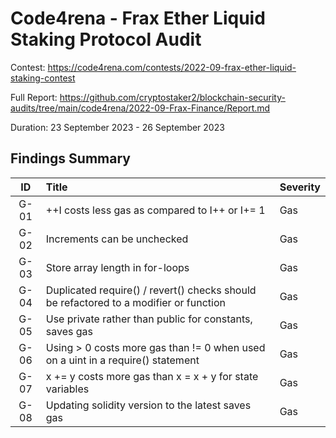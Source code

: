 # Code4rena - Frax Ether Liquid Staking Protocol Audit

Contest: https://code4rena.com/contests/2022-09-frax-ether-liquid-staking-contest

Full Report: https://github.com/cryptostaker2/blockchain-security-audits/tree/main/code4rena/2022-09-Frax-Finance/Report.md

Duration: 23 September 2023 - 26 September 2023

## Findings Summary

|  ID  | Title                                                                                 | Severity |
| :--: | :------------------------------------------------------------------------------------ | :------- |
| G-01 | ++I costs less gas as compared to I++ or I+= 1                                        | Gas      |
| G-02 | Increments can be unchecked                                                           | Gas      |
| G-03 | Store array length in for-loops                                                       | Gas      |
| G-04 | Duplicated require() / revert() checks should be refactored to a modifier or function | Gas      |
| G-05 | Use private rather than public for constants, saves gas                               | Gas      |
| G-06 | Using > 0 costs more gas than != 0 when used on a uint in a require() statement       | Gas      |
| G-07 | x += y costs more gas than x = x + y for state variables                              | Gas      |
| G-08 | Updating solidity version to the latest saves gas                                     | Gas      |


